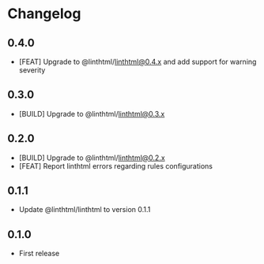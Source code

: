 # Changelog

## 0.4.0

* [FEAT] Upgrade to @linthtml/linthtml@0.4.x and add support for warning severity

## 0.3.0

* [BUILD] Upgrade to @linthtml/linthtml@0.3.x

## 0.2.0

* [BUILD] Upgrade to @linthtml/linthtml@0.2.x
* [FEAT] Report linthtml errors regarding rules configurations

## 0.1.1

* Update @linthtml/linthtml to version 0.1.1

## 0.1.0

* First release